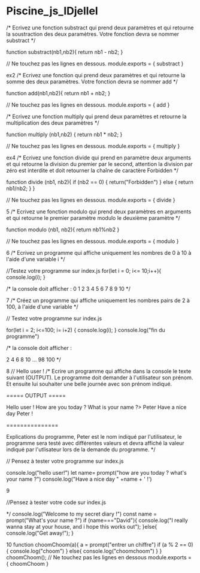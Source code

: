 # Piscine_js_IDjellel
/* Ecrivez une fonction substract qui prend deux paramètres et qui retourne la soustraction des deux paramètres. Votre fonction devra se nommer substract */

function substract(nb1,nb2){
return nb1 - nb2;
}

// Ne touchez pas les lignes en dessous.
module.exports = {
  substract
}

ex2
/* Ecrivez une fonction qui prend deux paramètres et qui retourne la somme des deux paramètres. Votre fonction devra se nommer add */

function add(nb1,nb2){
return nb1 + nb2;
}

// Ne touchez pas les lignes en dessous.
module.exports = {
  add
}

/* Ecrivez une fonction multiply qui prend deux paramètres et retourne la multiplication des deux paramètres */


function multiply (nb1,nb2) {
return nb1 * nb2; 
}

// Ne touchez pas les lignes en dessous.
module.exports = {
  multiply
}

ex4
/* Ecrivez une fonction divide qui prend en paramètre deux arguments et qui retourne la division du premier par le second, attention la division par zéro est interdite et doit retourner la chaîne de caractère Forbidden */

function divide (nb1, nb2){
if (nb2 == 0) {
  return("Forbidden")
} else {
  return nb1/nb2;
  }
}

// Ne touchez pas les lignes en dessous.
module.exports = {
  divide
}

5
/* Ecrivez une fonction modulo qui prend deux paramètres en arguments et qui retourne le premier paramètre modulo le deuxième paramètre */

function modulo (nb1, nb2){
return nb1%nb2
  }

// Ne touchez pas les lignes en dessous.
module.exports = {
  modulo
}

6
/* Ecrivez un programme qui affiche uniquement les nombres de 0 à 10 à l'aide d'une variable i */

//Testez votre programme sur index.js
for(let i = 0; i<= 10;i++){
 console.log(i);
}


/* la console doit afficher  :
0
1
2
3
4
5
6
7
8
9
10
*/

7 
/* Créez un programme qui affiche uniquement les nombres pairs de 2 à 100, à l'aide d'une variable */

// Testez votre programme sur index.js


for(let i = 2; i<=100; i= i+2) {
 console.log(i);
}
console.log("fin du programme")


/* la console doit afficher  :

2
4
6
8
10
...
98
100
*/

8
// Hello user ! 
/* Ecrire un programme qui affiche dans la console le texte suivant (OUTPUT).
Le programme doit demander à l'utilisateur son prénom. Et ensuite lui souhaiter une belle journée avec son prénom indiqué.

===== OUTPUT =====

Hello user !
How are you today ? What is your name ?> Peter
Have a nice day Peter !

===============

Explications du programme, Peter est le nom indiqué par l'utilisateur, le programme sera testé avec différentes valeurs et devra affiché la valeur indiqué par l'utlisateur lors de la demande du programme.
*/


// Pensez à tester votre programme sur index.js

console.log("hello user!")
let name= prompt("how are you today ? what's your name ?")
console.log("Have a nice day " +name + ' !')

9

//Pensez à tester votre code sur index.js

  */
console.log("Welcome to my secret diary !")
const name = prompt("What's your name ?")
if (name==="David"){
  console.log("I really wanna stay at your house, and i hope this works out");
}else{
  console.log("Get away!");
}

10
function choomChoom(a){
  a = prompt("entrer un chiffre")
  if (a % 2 == 0) {
     console.log("choom")
  }  else{
     console.log("choomchoom")
  }
}
choomChoom();
// Ne touchez pas les lignes en dessous
module.exports = {
  choomChoom
}

